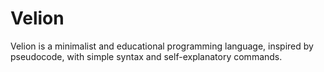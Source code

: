 # Velion
Velion is a minimalist and educational programming language, inspired by pseudocode, with simple syntax and self-explanatory commands.
